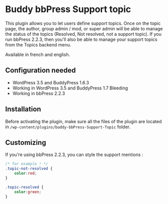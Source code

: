 Buddy bbPress Support topic
===========================

This plugin allows you to let users define support topics. 
Once on the topic page, the author, group admin / mod, or super admin will be able to manage the status of the topics (Resolved, Not resolved, not a support topic). 
If you run bbPress 2.2.3, then you'll also be able to manage your support topics from the Topics backend menu.

Available in french and english. 


Configuration needed
--------------------

+ WordPress 3.5 and BuddyPress 1.6.3
+ Working in WordPress 3.5 and BuddyPress 1.7 Bleeding
+ Working in bbPress 2.2.3


Installation
------------

Before activating the plugin, make sure all the files of the plugin are located in `/wp-content/plugins/buddy-bbPress-Support-Topic` folder.


Customizing
-----------

If you're using bbPress 2.2.3, you can style the support mentions :
```css
/* for example ! */
.topic-not-resolved {
	color:red;
}

.topic-resolved {
	color:green;
}
```